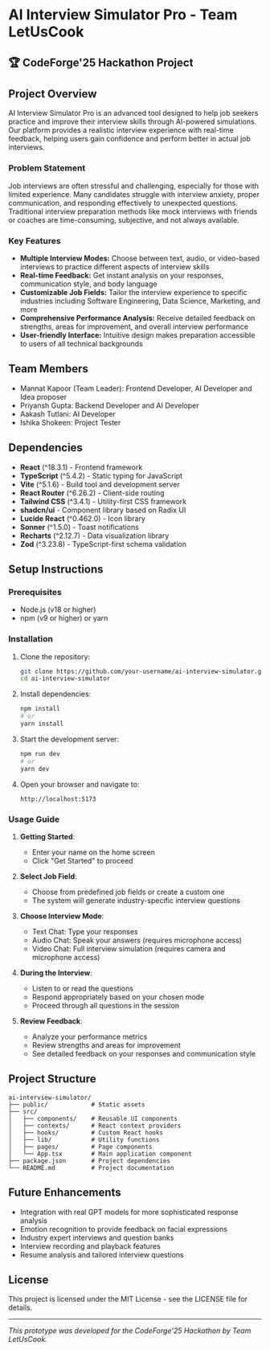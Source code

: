 
# AI Interview Simulator Pro - Team LetUsCook

## 🏆 CodeForge'25 Hackathon Project

## Project Overview

AI Interview Simulator Pro is an advanced tool designed to help job seekers practice and improve their interview skills through AI-powered simulations. Our platform provides a realistic interview experience with real-time feedback, helping users gain confidence and perform better in actual job interviews.

### Problem Statement

Job interviews are often stressful and challenging, especially for those with limited experience. Many candidates struggle with interview anxiety, proper communication, and responding effectively to unexpected questions. Traditional interview preparation methods like mock interviews with friends or coaches are time-consuming, subjective, and not always available.

### Key Features

- **Multiple Interview Modes:** Choose between text, audio, or video-based interviews to practice different aspects of interview skills
- **Real-time Feedback:** Get instant analysis on your responses, communication style, and body language
- **Customizable Job Fields:** Tailor the interview experience to specific industries including Software Engineering, Data Science, Marketing, and more
- **Comprehensive Performance Analysis:** Receive detailed feedback on strengths, areas for improvement, and overall interview performance
- **User-friendly Interface:** Intuitive design makes preparation accessible to users of all technical backgrounds

## Team Members

- Mannat Kapoor (Team Leader): Frontend Developer, AI Developer and Idea proposer
- Priyansh Gupta: Backend Developer and AI Developer
- Aakash Tutlani: AI Developer
- Ishika Shokeen: Project Tester

## Dependencies

- **React** (^18.3.1) - Frontend framework
- **TypeScript** (^5.4.2) - Static typing for JavaScript
- **Vite** (^5.1.6) - Build tool and development server
- **React Router** (^6.26.2) - Client-side routing
- **Tailwind CSS** (^3.4.1) - Utility-first CSS framework
- **shadcn/ui** - Component library based on Radix UI
- **Lucide React** (^0.462.0) - Icon library
- **Sonner** (^1.5.0) - Toast notifications
- **Recharts** (^2.12.7) - Data visualization library
- **Zod** (^3.23.8) - TypeScript-first schema validation

## Setup Instructions

### Prerequisites

- Node.js (v18 or higher)
- npm (v9 or higher) or yarn

### Installation

1. Clone the repository:
   ```bash
   git clone https://github.com/your-username/ai-interview-simulator.git
   cd ai-interview-simulator
   ```

2. Install dependencies:
   ```bash
   npm install
   # or
   yarn install
   ```

3. Start the development server:
   ```bash
   npm run dev
   # or
   yarn dev
   ```

4. Open your browser and navigate to:
   ```
   http://localhost:5173
   ```

### Usage Guide

1. **Getting Started**:
   - Enter your name on the home screen
   - Click "Get Started" to proceed

2. **Select Job Field**:
   - Choose from predefined job fields or create a custom one
   - The system will generate industry-specific interview questions

3. **Choose Interview Mode**:
   - Text Chat: Type your responses
   - Audio Chat: Speak your answers (requires microphone access)
   - Video Chat: Full interview simulation (requires camera and microphone access)

4. **During the Interview**:
   - Listen to or read the questions
   - Respond appropriately based on your chosen mode
   - Proceed through all questions in the session

5. **Review Feedback**:
   - Analyze your performance metrics
   - Review strengths and areas for improvement
   - See detailed feedback on your responses and communication style

## Project Structure

```
ai-interview-simulator/
├── public/            # Static assets
├── src/
│   ├── components/    # Reusable UI components
│   ├── contexts/      # React context providers
│   ├── hooks/         # Custom React hooks
│   ├── lib/           # Utility functions
│   ├── pages/         # Page components
│   └── App.tsx        # Main application component
├── package.json       # Project dependencies
└── README.md          # Project documentation
```

## Future Enhancements

- Integration with real GPT models for more sophisticated response analysis
- Emotion recognition to provide feedback on facial expressions
- Industry expert interviews and question banks
- Interview recording and playback features
- Resume analysis and tailored interview questions

## License

This project is licensed under the MIT License - see the LICENSE file for details.

---

*This prototype was developed for the CodeForge'25 Hackathon by Team LetUsCook.*
